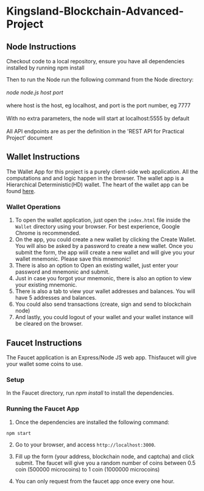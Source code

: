 # Kingsland-Blockchain-Advanced-Project

<h2> Node Instructions</h2>
Checkout code to a local repository, ensure you have all dependencies installed by running npm install<BR>

Then to run the Node run the following command from the Node directory:<BR><BR>
<i>node node.js host port</i><br><BR>
where host is the host, eg localhost, and port is the port number, eg 7777<br><BR>
With no extra parameters, the node will start at localhost:5555 by default<BR><br>
All API endpoints are as per the definition in the 'REST API for Practical Project' document

<h2> Wallet Instructions </h2>

The Wallet App for this project is a purely client-side web application. All the computations and and logic happen in the browser.
The wallet app is a Hierarchical Deterministic(HD) wallet. The heart of the wallet app can be found [here](https://github.com/pappas999/Kingsland-Blockchain-Advanced-Project/blob/master/Wallet/libs/walletApp.js).

<h3> Wallet Operations </h3>
  
1. To open the wallet application, just open the `index.html` file inside the `Wallet` directory using your browser. For best experience, Google Chrome is recommended.
2. On the app, you could create a new wallet by clicking the Create Wallet. You will also be asked by a password to create a new wallet. Once you submit the form, the app wiill create a new wallet and will give you your wallet mnemonic. Please save this mnemonic!
3. There is also an option to Open an existing wallet, just enter your password and mnemonic and submit.
4. Just in case you forgot your mnemonic, there is also an option to view your existing mnemonic.
5. There is also a tab to view your wallet addresses and balances. You will have 5 addresses and balances.
6. You could also send transactions (create, sign and send to blockchain node)
7. And lastly, you could logout of your wallet and your wallet instance will be cleared on the browser.


<h2> Faucet Instructions</h2>
The Faucet application is an Express/Node JS web app. Thisfaucet will give your wallet some coins to use.

<h3> Setup </h3>
In the Faucet directory, run <i>npm install</i> to install the dependencies.

<h3> Running the Faucet App</h3>

1. Once the dependencies are installed the following command:
```
npm start
```

2. Go to your browser, and access `http://localhost:3000`.

3. Fill up the form (your address, blockchain node, and captcha) and click submit. The faucet will give you a random number of coins between 0.5 coin (500000 microcoins) to 1 coin (1000000 microcoins)

4. You can only request from the faucet app once every one hour.
